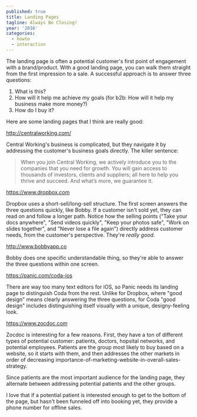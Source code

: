 ```yaml
---
published: true
title: Landing Pages
tagline: Always Be Closing!
year: '2016'
categories:
  - howto
  - interaction
---
```


The landing page is often a potential customer's first point of engagement with a brand/product. With a good landing page, you can walk them straight from the first impression to a sale. A successful approach is to answer three questions:

1. What is this?
2. How will it help me achieve my goals (for b2b: How will it help my business make more money?)
3. How do I buy it?

Here are some landing pages that I think are really good:

http://centralworking.com/

Central Working's business is complicated, but they navigate it by addressing the customer's business goals directly. The killer sentence:

> When you join Central Working, we actively introduce you to the companies that you need for growth. You will gain access to thousands of investors, clients and suppliers; all here to help you thrive and succeed. And what’s more, we guarantee it.

https://www.dropbox.com

Dropbox uses a short-sell/long-sell structure. The first screen answers the three questions quickly, like Bobby. If a customer isn't sold yet, they can read on and follow a longer path. Notice how the selling points ("Take your docs anywhere", "Send videos quickly", "Keep your photos safe", "Work on slides together", and "Never lose a file again") directly address customer needs, from the customer's perspective. They're _really good_.

http://www.bobbyapp.co

Bobby does one specific understandable thing, so they're able to answer the three questions within one screen.

https://panic.com/coda-ios

There are way too many text editors for iOS, so Panic needs its landing page to distinguish Coda from the rest. Unlike for Dropbox, where "good design" means clearly answering the three questions, for Coda "good design" includes distinguishing itself visually with a unique, designy-feeling look.

https://www.zocdoc.com

Zocdoc is interesting for a few reasons. First, they have a ton of different types of potential customer: patients, doctors, hopsital networks, and potential employees. Patients are the group most likely to buy based on a website, so it starts with them, and then addresses the other markets in order of decreasing importance-of-marketing-website-in-overall-sales-strategy.

Since patients are the most important audience for the landing page, they alternate between addressing potential patients and the other groups.

I love that if a potential patient is interested enough to get to the bottom of the page, but hasn't been funneled off into booking yet, they provide a phone number for offline sales.
